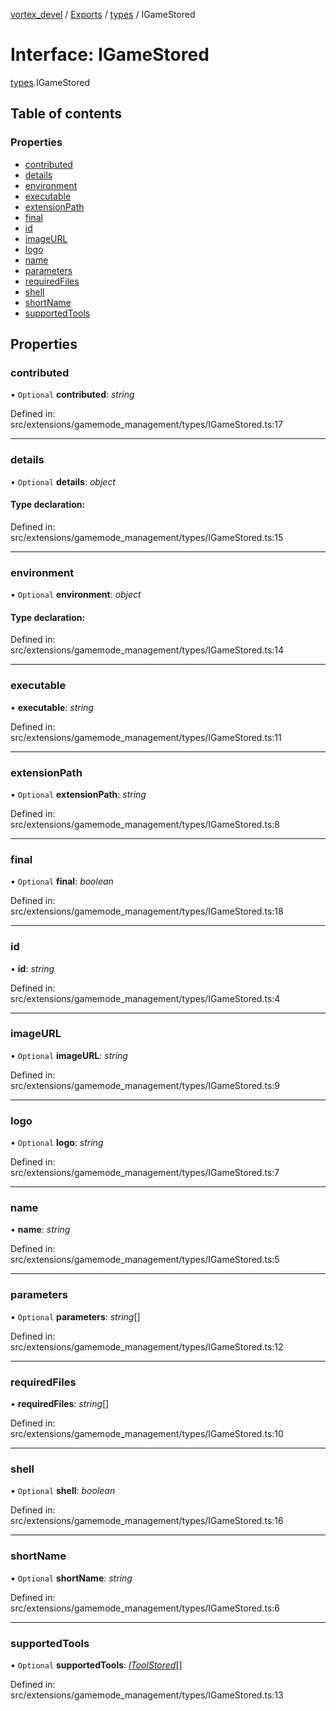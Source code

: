 [vortex_devel](../README.md) / [Exports](../modules.md) / [types](../modules/types.md) / IGameStored

# Interface: IGameStored

[types](../modules/types.md).IGameStored

## Table of contents

### Properties

- [contributed](types.igamestored.md#contributed)
- [details](types.igamestored.md#details)
- [environment](types.igamestored.md#environment)
- [executable](types.igamestored.md#executable)
- [extensionPath](types.igamestored.md#extensionpath)
- [final](types.igamestored.md#final)
- [id](types.igamestored.md#id)
- [imageURL](types.igamestored.md#imageurl)
- [logo](types.igamestored.md#logo)
- [name](types.igamestored.md#name)
- [parameters](types.igamestored.md#parameters)
- [requiredFiles](types.igamestored.md#requiredfiles)
- [shell](types.igamestored.md#shell)
- [shortName](types.igamestored.md#shortname)
- [supportedTools](types.igamestored.md#supportedtools)

## Properties

### contributed

• `Optional` **contributed**: *string*

Defined in: src/extensions/gamemode_management/types/IGameStored.ts:17

___

### details

• `Optional` **details**: *object*

#### Type declaration:

Defined in: src/extensions/gamemode_management/types/IGameStored.ts:15

___

### environment

• `Optional` **environment**: *object*

#### Type declaration:

Defined in: src/extensions/gamemode_management/types/IGameStored.ts:14

___

### executable

• **executable**: *string*

Defined in: src/extensions/gamemode_management/types/IGameStored.ts:11

___

### extensionPath

• `Optional` **extensionPath**: *string*

Defined in: src/extensions/gamemode_management/types/IGameStored.ts:8

___

### final

• `Optional` **final**: *boolean*

Defined in: src/extensions/gamemode_management/types/IGameStored.ts:18

___

### id

• **id**: *string*

Defined in: src/extensions/gamemode_management/types/IGameStored.ts:4

___

### imageURL

• `Optional` **imageURL**: *string*

Defined in: src/extensions/gamemode_management/types/IGameStored.ts:9

___

### logo

• `Optional` **logo**: *string*

Defined in: src/extensions/gamemode_management/types/IGameStored.ts:7

___

### name

• **name**: *string*

Defined in: src/extensions/gamemode_management/types/IGameStored.ts:5

___

### parameters

• `Optional` **parameters**: *string*[]

Defined in: src/extensions/gamemode_management/types/IGameStored.ts:12

___

### requiredFiles

• **requiredFiles**: *string*[]

Defined in: src/extensions/gamemode_management/types/IGameStored.ts:10

___

### shell

• `Optional` **shell**: *boolean*

Defined in: src/extensions/gamemode_management/types/IGameStored.ts:16

___

### shortName

• `Optional` **shortName**: *string*

Defined in: src/extensions/gamemode_management/types/IGameStored.ts:6

___

### supportedTools

• `Optional` **supportedTools**: [*IToolStored*](types.itoolstored.md)[]

Defined in: src/extensions/gamemode_management/types/IGameStored.ts:13
